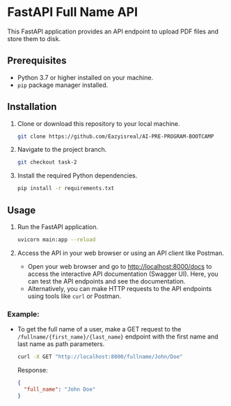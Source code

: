 # FastAPI Full Name API

This FastAPI application provides an API endpoint to upload PDF files and store them to disk.

## Prerequisites

- Python 3.7 or higher installed on your machine.
- `pip` package manager installed.

## Installation

1. Clone or download this repository to your local machine.

    ```bash
    git clone https://github.com/Eazyisreal/AI-PRE-PROGRAM-BOOTCAMP
    ```

2. Navigate to the project branch.

    ```bash
    git checkout task-2
    ```

3. Install the required Python dependencies.

    ```bash
    pip install -r requirements.txt
    ```

## Usage

1. Run the FastAPI application.

    ```bash
    uvicorn main:app --reload
    ```

2. Access the API in your web browser or using an API client like Postman.

    - Open your web browser and go to [http://localhost:8000/docs](http://localhost:8000/docs) to access the interactive API documentation (Swagger UI). Here, you can test the API endpoints and see the documentation.
    - Alternatively, you can make HTTP requests to the API endpoints using tools like `curl` or Postman.

### Example:

- To get the full name of a user, make a GET request to the `/fullname/{first_name}/{last_name}` endpoint with the first name and last name as path parameters.

    ```bash
    curl -X GET "http://localhost:8000/fullname/John/Doe"
    ```

    Response:

    ```json
    {
      "full_name": "John Doe"
    }
    ```

